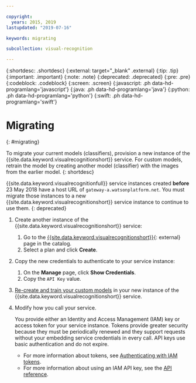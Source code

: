 ```yaml
---

copyright:
  years: 2015, 2019
lastupdated: "2019-07-16"

keywords: migrating

subcollection: visual-recognition

---
```


{:shortdesc: .shortdesc}
{:external: target="_blank" .external}
{:tip: .tip}
{:important: .important}
{:note: .note}
{:deprecated: .deprecated}
{:pre: .pre}
{:codeblock: .codeblock}
{:screen: .screen}
{:javascript: .ph data-hd-programlang='javascript'}
{:java: .ph data-hd-programlang='java'}
{:python: .ph data-hd-programlang='python'}
{:swift: .ph data-hd-programlang='swift'}

# Migrating
{: #migrating}

To migrate your current models (classifiers), provision a new instance of the {{site.data.keyword.visualrecognitionshort}} service. For custom models, retrain the model by creating another model (classifier) with the images from the earlier model.
{: shortdesc}

{{site.data.keyword.visualrecognitionfull}} service instances created **before** 23 May 2018 have a host URL of `gateway-a.watsonplatform.net`. You must migrate those instances to a new {{site.data.keyword.visualrecognitionshort}} service instance to continue to use them.
{: deprecated}

1.  Create another instance of the {{site.data.keyword.visualrecognitionshort}} service:
    1.  Go to the [{{site.data.keyword.visualrecognitionshort}}](https://{DomainName}/catalog/services/visual-recognition){: external} page in the catalog.
    1.  Select a plan and click **Create**.
1.  Copy the new credentials to authenticate to your service instance:
    1.  On the **Manage** page, click **Show Credentials**.
    1.  Copy the `API Key` value.
1.  [Re-create and train your custom models](/docs/services/visual-recognition?topic=visual-recognition-tutorial-custom-classifier#tutorial-custom-classifier) in your new instance of the {{site.data.keyword.visualrecognitionshort}} service.
1.  Modify how you call your service.

    You provide either an Identity and Access Management (IAM) key or access token for your service instance. Tokens provide greater security because they must be periodically renewed and they support requests without your embedding service credentials in every call. API keys use basic authentication and do not expire.

    - For more information about tokens, see [Authenticating with IAM tokens](/docs/services/watson?topic=watson-iam#iam).
    - For more information about using an IAM API key, see the [API reference](https://{DomainName}/apidocs/visual-recognition/#authentication).
